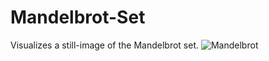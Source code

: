 # Mandelbrot-Set
Visualizes a still-image of the Mandelbrot set.
![Mandelbrot](https://github.com/puzzlingConundrum/Mandelbrot-Set/Mandelbrot_img.jpg?raw=true)
